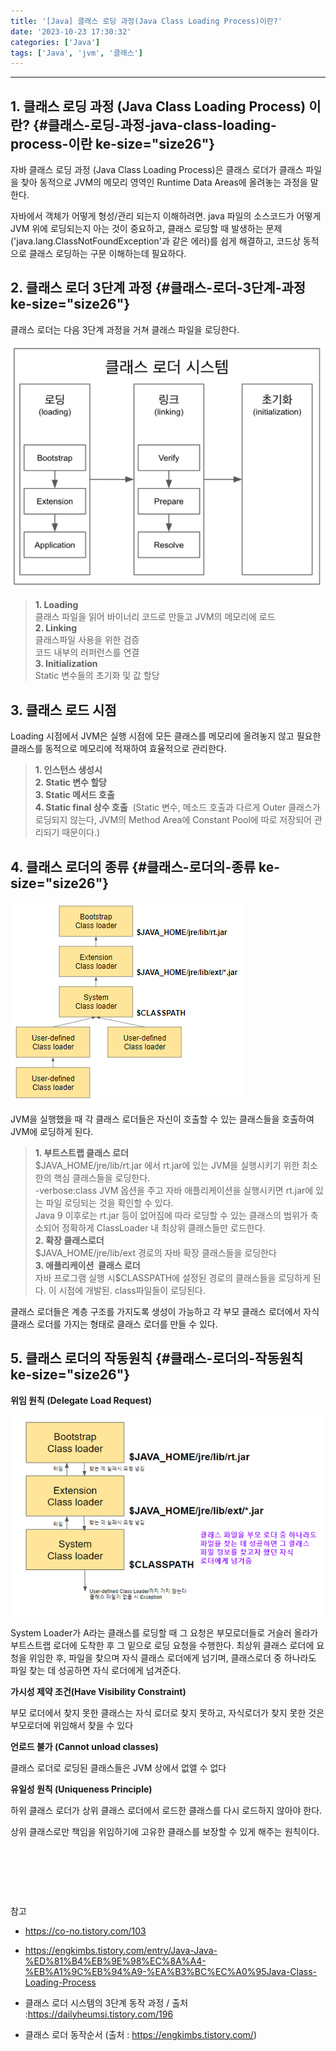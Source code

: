 ```yaml
---
title: '[Java] 클래스 로딩 과정(Java Class Loading Process)이란?'
date: '2023-10-23 17:30:32'
categories: ['Java']
tags: ['Java', 'jvm', '클래스']
---
```


------------------------------------------------------------------------

## **1. 클래스 로딩 과정 (Java Class Loading Process) 이란?** {#클래스-로딩-과정-java-class-loading-process-이란 ke-size="size26"}

자바 클래스 로딩 과정 (Java Class Loading Process)은 클래스 로더가 클래스 파일을 찾아 동적으로 JVM의 메모리 영역인 Runtime Data Areas에 올려놓는 과정을 말한다.
 

자바에서 객체가 어떻게 형성/관리 되는지 이해하려면. java 파일의 소스코드가 어떻게 JVM 위에 로딩되는지 아는 것이 중요하고, 클래스 로딩할 때 발생하는 문제 ('java.lang.ClassNotFoundException\'과 같은 에러)를 쉽게 해결하고, 코드상 동적으로 클래스 로딩하는 구문 이해하는데 필요하다.

## **2. 클래스 로더 3단계 과정** {#클래스-로더-3단계-과정 ke-size="size26"}

클래스 로더는 다음 3단계 과정을 거쳐 클래스 파일을 로딩한다.

![](/images/posts/35/img.png)


> **1. Loading**\
> 클래스 파일을 읽어 바이너리 코드로 만들고 JVM의 메모리에 로드\
> **2. Linking**\
> 클래스파일 사용을 위한 검증\
> 코드 내부의 러퍼런스를 연결\
> **3. Initialization**\
> Static 변수들의 초기화 및 값 할당
 

## **3. 클래스 로드 시점**

Loading 시점에서 JVM은 실행 시점에 모든 클래스를 메모리에 올려놓지 않고 필요한 클래스를 동적으로 메모리에 적재하여 효율적으로 관리한다.

> **1. 인스턴스 생성시**\
> **2. Static 변수 할당**\
> **3. Static 메서드 호출**\
> **4. Static final 상수 호출** 
> (Static 변수, 메소드 호출과 다르게 Outer 클래스가 로딩되지 않는다, JVM의 Method Area에 Constant Pool에 따로 저장되어 관리되기 때문이다.)

## **4. 클래스 로더의 종류** {#클래스-로더의-종류 ke-size="size26"}

![](/images/posts/35/img_1.png)


JVM을 실행했을 때 각 클래스 로더들은 자신이 호출할 수 있는 클래스들을 호출하여 JVM에 로딩하게 된다.

> **1. 부트스트랩 클래스 로더**\
> \$JAVA_HOME/jre/lib/rt.jar 에서 rt.jar에 있는 JVM을 실행시키기 위한 최소한의 핵심 클래스들을 로딩한다.\
> -verbose:class JVM 옵션을 주고 자바 애플리케이션을 실행시키면 rt.jar에 있는 파일 로딩되는 것을 확인할 수 있다.\
> Java 9 이후로는 rt.jar 등이 없어짐에 따라 로딩할 수 있는 클래스의 범위가 축소되어 정확하게 ClassLoader 내 최상위 클래스들만 로드한다.\
> **2. 확장 클래스로더**\
> \$JAVA_HOME/jre/lib/ext 경로의 자바 확장 클래스들을 로딩한다\
> **3. 애플리케이션  클래스 로더**\
> 자바 프로그램 실행 시\$CLASSPATH에 설정된 경로의 클래스들을 로딩하게 된다. 이 시점에 개발된. class파일들이 로딩된다.

클래스 로더들은 계층 구조를 가지도록 생성이 가능하고 각 부모 클래스 로더에서 자식클래스 로더를 가지는 형태로 클래스 로더를 만들 수 있다. 

## **5. 클래스 로더의 작동원칙** {#클래스-로더의-작동원칙 ke-size="size26"}

**위임 원칙 (Delegate Load Request)**

![](/images/posts/35/img_2.png)

System Loader가 A라는 클래스를 로딩할 때 그 요청은 부모로더들로 거슬러 올라가 부트스트랩 로더에 도착한 후 그 밑으로 로딩 요청을 수행한다. 최상위 클래스 로더에 요청을 위임한 후, 파일을 찾으며 자식 클래스 로더에게 넘기며, 클래스로더 중 하나라도 파일 찾는 데 성공하면 자식 로더에게 넘겨준다.
 

**가시성 제약 조건(Have Visibility Constraint)**

부모 로더에서 찾지 못한 클래스는 자식 로더로 찾지 못하고, 자식로더가 찾지 못한 것은 부모로더에 위임해서 찾을 수 있다
 

**언로드 불가 (Cannot unload classes)**

클래스 로더로 로딩된 클래스들은 JVM 상에서 없앨 수 없다
 

**유일성 원칙 (Uniqueness Principle)**

하위 클래스 로더가 상위 클래스 로더에서 로드한 클래스를 다시 로드하지 않아야 한다.

상위 클래스로만 책임을 위임하기에 고유한 클래스를 보장할 수 있게 해주는 원칙이다.
 

 

 


 

참고

- https://co-no.tistory.com/103

- https://engkimbs.tistory.com/entry/Java-Java-%ED%81%B4%EB%9E%98%EC%8A%A4-%EB%A1%9C%EB%94%A9-%EA%B3%BC%EC%A0%95Java-Class-Loading-Process

- 클래스 로더 시스템의 3단계 동작 과정 / 출처 :https://dailyheumsi.tistory.com/196

- 클래스 로더 동작순서 (출처 : https://engkimbs.tistory.com/)
